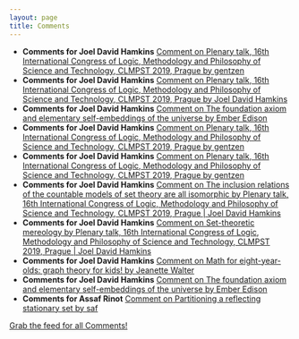 ```yaml
---
layout: page
title: Comments
---
```


* **Comments for Joel David Hamkins** [Comment on Plenary talk, 16th International Congress of Logic, Methodology and Philosophy of Science and Technology, CLMPST 2019, Prague by gentzen](http://jdh.hamkins.org/clmpst-2019-prague/#comment-10502)
* **Comments for Joel David Hamkins** [Comment on Plenary talk, 16th International Congress of Logic, Methodology and Philosophy of Science and Technology, CLMPST 2019, Prague by Joel David Hamkins](http://jdh.hamkins.org/clmpst-2019-prague/#comment-10501)
* **Comments for Joel David Hamkins** [Comment on The foundation axiom and elementary self-embeddings of the universe by Ember Edison](http://jdh.hamkins.org/foundation-axiom-and-self-embeddings-of-the-universe/#comment-10499)
* **Comments for Joel David Hamkins** [Comment on Plenary talk, 16th International Congress of Logic, Methodology and Philosophy of Science and Technology, CLMPST 2019, Prague by gentzen](http://jdh.hamkins.org/clmpst-2019-prague/#comment-10492)
* **Comments for Joel David Hamkins** [Comment on Plenary talk, 16th International Congress of Logic, Methodology and Philosophy of Science and Technology, CLMPST 2019, Prague by gentzen](http://jdh.hamkins.org/clmpst-2019-prague/#comment-10491)
* **Comments for Joel David Hamkins** [Comment on The inclusion relations of the countable models of set theory are all isomorphic by Plenary talk, 16th International Congress of Logic, Methodology and Philosophy of Science and Technology, CLMPST 2019, Prague \| Joel David Hamkins](http://jdh.hamkins.org/inclusion-relations-are-all-isomorphic/#comment-10481)
* **Comments for Joel David Hamkins** [Comment on Set-theoretic mereology by Plenary talk, 16th International Congress of Logic, Methodology and Philosophy of Science and Technology, CLMPST 2019, Prague \| Joel David Hamkins](http://jdh.hamkins.org/set-theoretic-mereology/#comment-10480)
* **Comments for Joel David Hamkins** [Comment on Math for eight-year-olds: graph theory for kids! by Jeanette Walter](http://jdh.hamkins.org/math-for-eight-year-olds/#comment-10473)
* **Comments for Joel David Hamkins** [Comment on The foundation axiom and elementary self-embeddings of the universe by Ember Edison](http://jdh.hamkins.org/foundation-axiom-and-self-embeddings-of-the-universe/#comment-10451)
* **Comments for Assaf Rinot** [Comment on Partitioning a reflecting stationary set by saf](http://blog.assafrinot.com/?p=4559#comment-707)

[Grab the feed for all Comments!](Comments.xml)
